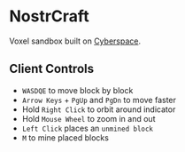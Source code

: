 # NostrCraft

Voxel sandbox built on [Cyberspace](https://github.com/arkin0x/cyberspace).

## Client Controls

- `WASDQE` to move block by block
- `Arrow Keys` + `PgUp` and `PgDn` to move faster
- Hold `Right Click` to orbit around indicator
- Hold `Mouse Wheel` to zoom in and out
- `Left Click` places an `unmined block`
- `M` to mine placed blocks
